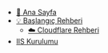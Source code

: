 * [🤗 Ana Sayfa](/)
* [💡 Başlangıç Rehberi](/baslangic.md)
  * [☁️ Cloudflare Rehberi](/cloudflare.md)
* [IIS Kurulumu](/iis.md)
